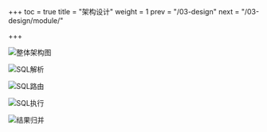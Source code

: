 +++
toc = true
title = "架构设计"
weight = 1
prev = "/03-design"
next = "/03-design/module/"

+++

![整体架构图](/img/architecture.png)

![SQL解析](/img/parse.png)

![SQL路由](/img/route.png)

![SQL执行](/img/execute.png)

![结果归并](/img/merge.png)

